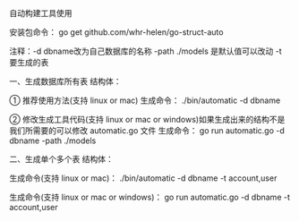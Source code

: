 自动构建工具使用

安装包命令： go get github.com/whr-helen/go-struct-auto

注释：-d dbname改为自己数据库的名称  -path ./models 是默认值可以改动 -t 要生成的表

一、生成数据库所有表 结构体：

① 推荐使用方法(支持 linux or mac)
生成命令： ./bin/automatic -d dbname


② 修改生成工具代码(支持 linux or mac or windows)如果生成出来的结构不是我们所需要的可以修改 automatic.go 文件
生成命令： go run automatic.go -d dbname -path ./models

二、生成单个多个表 结构体：

生成命令(支持 linux or mac)： ./bin/automatic -d dbname -t account,user


生成命令(支持 linux or mac or windows)： go run automatic.go -d dbname -t account,user